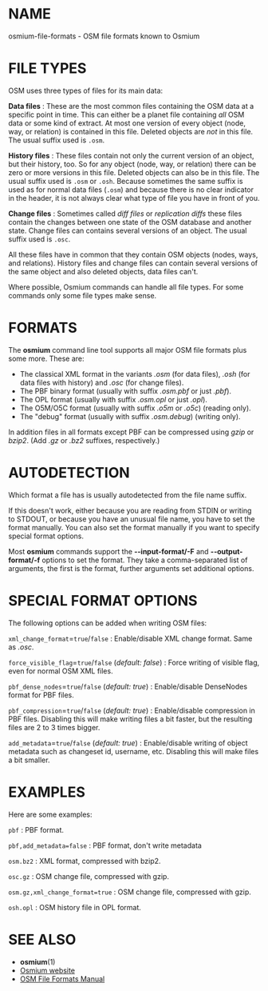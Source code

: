 
# NAME

osmium-file-formats - OSM file formats known to Osmium

# FILE TYPES

OSM uses three types of files for its main data:

**Data files**
:   These are the most common files containing the OSM data at a specific point
    in time. This can either be a planet file containing *all* OSM data or some
    kind of extract. At most one version of every object (node, way, or
    relation) is contained in this file. Deleted objects are *not* in this
    file. The usual suffix used is `.osm`.

**History files**
:   These files contain not only the current version of an object, but their
    history, too. So for any object (node, way, or relation) there can be zero
    or more versions in this file. Deleted objects can also be in this file.
    The usual suffix used is `.osm` or `.osh`. Because sometimes the same
    suffix is used as for normal data files (`.osm`) and because there is no
    clear indicator in the header, it is not always clear what type of file
    you have in front of you.

**Change files**
:   Sometimes called *diff files* or *replication diffs* these files
    contain the changes between one state of the OSM database and another
    state. Change files can contains several versions of an object.
    The usual suffix used is `.osc`.

All these files have in common that they contain OSM objects (nodes, ways, and
relations). History files and change files can contain several versions of the
same object and also deleted objects, data files can't.

Where possible, Osmium commands can handle all file types. For some commands
only some file types make sense.

# FORMATS

The **osmium** command line tool supports all major OSM file formats plus
some more. These are:

* The classical XML format in the variants *.osm* (for data files),
  *.osh* (for data files with history) and *.osc* (for change files).
* The PBF binary format (usually with suffix *.osm.pbf* or just *.pbf*).
* The OPL format (usually with suffix *.osm.opl* or just *.opl*).
* The O5M/O5C format (usually with suffix *.o5m* or *.o5c*) (reading only).
* The "debug" format (usually with suffix *.osm.debug*) (writing only).

In addition files in all formats except PBF can be compressed using *gzip* or
*bzip2*. (Add *.gz* or *.bz2* suffixes, respectively.)

# AUTODETECTION

Which format a file has is usually autodetected from the file name suffix.

If this doesn't work, either because you are reading from STDIN or writing to
STDOUT, or because you have an unusual file name, you have to set the format
manually. You can also set the format manually if you want to specify special
format options.

Most **osmium** commands support the **\--input-format/-F** and
**\--output-format/-f** options to set the format. They take a
comma-separated list of arguments, the first is the format, further arguments
set additional options.

# SPECIAL FORMAT OPTIONS

The following options can be added when writing OSM files:

`xml_change_format`=`true`/`false`
:   Enable/disable XML change format. Same as *.osc*.

`force_visible_flag`=`true`/`false` (*default: false*)
:   Force writing of visible flag, even for normal OSM XML files.

`pbf_dense_nodes`=`true`/`false` (*default: true*)
:   Enable/disable DenseNodes format for PBF files.

`pbf_compression`=`true`/`false` (*default: true*)
:   Enable/disable compression in PBF files. Disabling this will make writing
    files a bit faster, but the resulting files are 2 to 3 times bigger.

`add_metadata`=`true`/`false` (*default: true*)
:   Enable/disable writing of object metadata such as changeset id, username,
    etc. Disabling this will make files a bit smaller.


# EXAMPLES

Here are some examples:

`pbf`
:   PBF format.

`pbf,add_metadata=false`
:   PBF format, don't write metadata

`osm.bz2`
:   XML format, compressed with bzip2.

`osc.gz`
:   OSM change file, compressed with gzip.

`osm.gz,xml_change_format=true`
:   OSM change file, compressed with gzip.

`osh.opl`
:   OSM history file in OPL format.


# SEE ALSO

* **osmium**(1)
* [Osmium website](https://osmcode.org/osmium-tool/)
* [OSM File Formats Manual](https://osmcode.org/file-formats-manual/)

